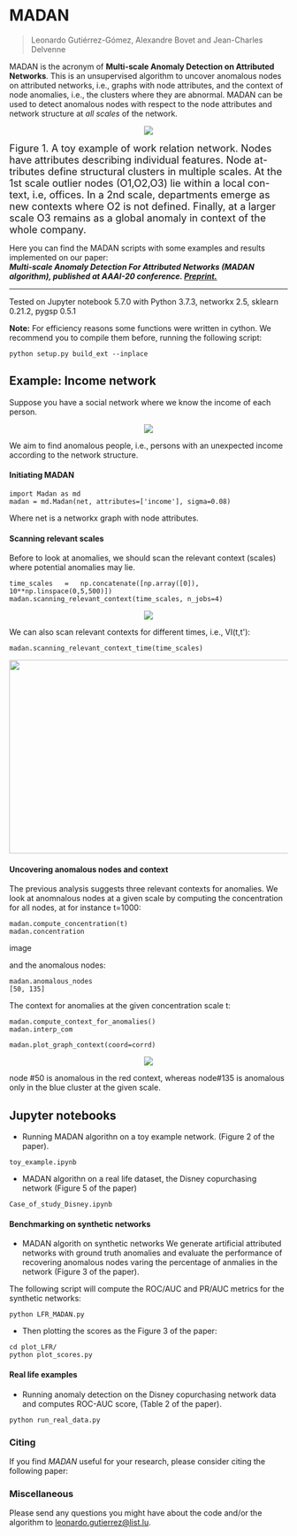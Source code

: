 # MADAN
> Leonardo Gutiérrez-Gómez, Alexandre Bovet and Jean-Charles Delvenne<br>

MADAN is the acronym of **Multi-scale Anomaly Detection on Attributed Networks**.
This is an unsupervised algorithm to uncover anomalous nodes on attributed networks, i.e., graphs with node attributes, and the context of node anomalies, i.e., the clusters where they are abnormal.
MADAN can be used to detect anomalous nodes with respect to the node attributes and network structure at *all scales* of the network.

<p align="center">
<img src="figures/office.png">
</p>

<font size="+1">Figure 1. A toy example of work relation network. Nodes have  attributes  describing  individual  features.  Node  at-tributes define structural clusters in multiple scales. At the 1st scale outlier nodes (O1,O2,O3) lie within a local con-text, i.e, offices. In a 2nd scale, departments emerge as new contexts where O2 is not defined. Finally, at a larger scale O3 remains as a global anomaly in context of the whole company.</font>


Here you can find the MADAN scripts with some examples and results implemented on our paper:\
**_Multi-scale Anomaly Detection For Attributed Networks (MADAN algorithm), published at AAAI-20 conference.
[Preprint.](https://arxiv.org/abs/1912.04144)_**

--------------------------------------------------------------------------------------------------------------------
Tested on Jupyter notebook 5.7.0 with Python 3.7.3, networkx 2.5, sklearn 0.21.2, pygsp 0.5.1

**Note:** For efficiency reasons some functions were written in cython. We recommend you to compile them before, running the following script:
```
python setup.py build_ext --inplace 
```

## Example: Income network
Suppose you have a social network where we know the income of each person. 

<p align="center">
<img src="figures/income_net.png">
</p>

We aim to find anomalous people, i.e., persons with an unexpected income according to the network structure.

#### Initiating MADAN ####
```
import Madan as md
madan = md.Madan(net, attributes=['income'], sigma=0.08)
```
Where net is a networkx graph with node attributes. 

#### Scanning relevant scales ####
Before to look at anomalies, we should scan the relevant context (scales) where potential anomalies may lie.

```
time_scales   =   np.concatenate([np.array([0]), 10**np.linspace(0,5,500)])
madan.scanning_relevant_context(time_scales, n_jobs=4)
```

<p align="center">
<img src="figures/scanning_context.png">
</p>

We can also scan relevant contexts for different times, i.e., VI(t,t'):

```
madan.scanning_relevant_context_time(time_scales)
```
<p align="center">
<img src="figures/scanning_context_time.png", width="550" height="350">
</p>

#### Uncovering anomalous nodes and context ####
The previous analysis suggests three relevant contexts for anomalies. We look at anomnalous nodes at a given scale by computing the concentration for all nodes, at for instance t=1000:
```
madan.compute_concentration(t)
madan.concentration
```
image

and the anomalous nodes:
```
madan.anomalous_nodes
[50, 135]
```
The context for anomalies at the given concentration scale t:
```
madan.compute_context_for_anomalies()
madan.interp_com

madan.plot_graph_context(coord=corrd)
```

<p align="center">
<img src="figures/context.png">
</p>

node #50 is anomalous in the red context, whereas node#135 is anomalous only in the blue cluster at the given scale.

## Jupyter notebooks ##

* Running MADAN algorithn on a toy example network. (Figure 2 of the paper).

```
toy_example.ipynb
```

* MADAN algorithn on a real life dataset, the Disney copurchasing network (Figure 5 of the paper)

```
Case_of_study_Disney.ipynb
```

#### Benchmarking on synthetic networks ######

* MADAN algorith on synthetic networks
We generate artificial attributed networks with ground truth anomalies and evaluate the performance of recovering anomalous nodes varing the percentage of anmalies in the network (Figure 3 of the paper).

The following script will compute the ROC/AUC and PR/AUC metrics for the synthetic networks:

```
python LFR_MADAN.py
```

* Then plotting the scores as the Figure 3 of the paper:

```
cd plot_LFR/
python plot_scores.py
```

#### Real life examples ######

* Running anomaly detection on the Disney copurchasing network data and computes ROC-AUC score, (Table 2 of the paper).
```
python run_real_data.py
```
    
### Citing
If you find *MADAN* useful for your research, please consider citing the following paper:

<!--
	@inproceedings{madan-aaai20,
	author = {Gutiérrez-Gómez Leonardo, Bovet Alexandre and Delvenne Jean-Charles},
	 title = {Multi-scale Anomaly Detection on Attributed Networks},
	 booktitle = {Proceedings of the 34th AAAI Conference on Artificial Intelligence (AAAI-20)},
	 year = {2020}
	}
-->

### Miscellaneous

Please send any questions you might have about the code and/or the algorithm to <leonardo.gutierrez@list.lu>.
